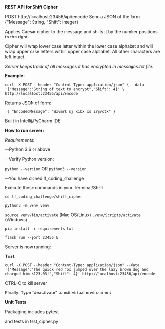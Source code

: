 **REST API for Shift Cipher**


POST http://localhost:23456/api/encode
Send a JSON of the form
{"Message": String, "Shift": Integer}

Applies Caesar cipher to the message and shifts it by the number positions to the right.

Cipher will wrap lower case letter within the lower case alphabet and
will wrap upper case letters within upper case alphabet.  All other characters
are left intact.

_Server keeps track of all messages it has encrypted in messages.txt file._
 
**Example:**

 

 
 `curl -X POST --header "Content-Type: application/json" \
   --data '{"Message":"String of text to encrypt","Shift": 4}' \
   http://localhost:23456/api/encode`
   
 Returns JSON of form:
  
` {
     "EncodedMessage": "Wxvmrk sj xibx xs irgvctx"
 }`
 
 
 
Built in Intellij/PyCharm IDE 
 
**How to run server:**

_Requirements:_ 

--Python 3.6 or above

--Verify Python version:

`python --version`
OR
`python3 --version`

--You have cloned lf_coding_challenge
 
Execute these commands in your Terminal/Shell

`cd lf_coding_challenge/shift_cipher`

`python3 -m venv venv`

`source venv/bin/activate` (Mac OS/Linux)
`.venv/Scripts/activate` (Windows)

`pip install -r requirements.txt`

`flask run --port 23456 &`

Server is now running:

**Test:**

`curl -X POST --header "Content-Type: application/json" --data '{"Message":"The quick red fox jumped over the lazy brown dog and charged him $123.03!","Shift": 4}' http://localhost:23456/api/encode
`

CTRL-C to kill server

Finally: Type "deactivate" to exit virtual environment

**Unit Tests**

Packaging includes pytest

and tests in test_cipher.py